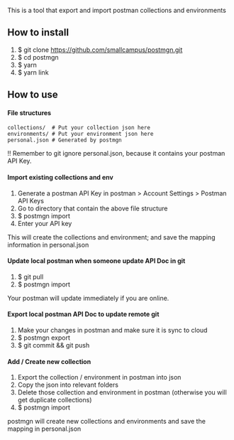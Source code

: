 This is a tool that export and import postman collections and environments

## How to install
1. $ git clone https://github.com/smallcampus/postmgn.git
2. $ cd postmgn
3. $ yarn
4. $ yarn link

## How to use

#### File structures
```
collections/  # Put your collection json here
environments/ # Put your environment json here
personal.json # Generated by postmgn
```

!! Remember to git ignore personal.json, because it contains your postman API Key.

#### Import existing collections and env
1. Generate a postman API Key in postman > Account Settings > Postman API Keys
2. Go to directory that contain the above file structure
3. $ postmgn import
4. Enter your API key

This will create the collections and environment; and save the mapping information in personal.json

#### Update local postman when someone update API Doc in git
1. $ git pull
2. $ postmgn import

Your postman will update immediately if you are online.

#### Export local postman API Doc to update remote git
1. Make your changes in postman and make sure it is sync to cloud
2. $ postmgn export
3. $ git commit && git push

#### Add / Create new collection
1. Export the collection / environment in postman into json
2. Copy the json into relevant folders
3. Delete those collection and environment in postman (otherwise you will get duplicate collections)
4. $ postmgn import

postmgn will create new collections and environments and save the mapping in personal.json
